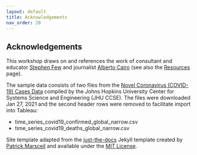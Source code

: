 ```yaml
---
layout: default
title: Acknowledgements
nav_order: 20
---
```

## Acknowledgements
This workshop draws on and references the work of consultant and educator [Stephen Few](http://www.perceptualedge.com/about.php) and journalist [Alberto Cairo](http://albertocairo.com) (see also the  [Resources](content/resources.html) page).

The sample data consists of two files from the [Novel Coronavirus (COVID-19) Cases Data](https://data.humdata.org/dataset/novel-coronavirus-2019-ncov-cases) compiled by the Johns Hopkins University Center for Systems Science and Engineering (JHU CCSE). The files were downloaded Jan 27, 2021 and the second header rows were removed to facilitate import into Tableau:
- time_series_covid19_confirmed_global_narrow.csv
- time_series_covid19_deaths_global_narrow.csv


Site template adapted from the [just-the-docs](https://github.com/pmarsceill/just-the-docs) Jekyll template created by [Patrick Marsceil](https://github.com/pmarsceill) and available under the [MIT License](http://opensource.org/licenses/MIT).
